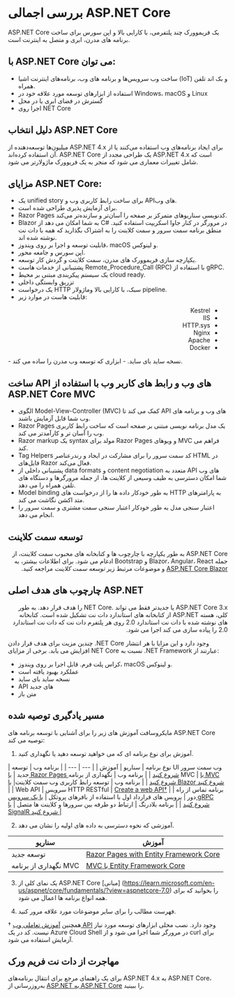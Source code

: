 # بررسی اجمالی ASP.NET Core

ASP.NET Core یک فریموورک چند پلتفرمی، با کارایی بالا و اپن سورس برای ساخت برنامه های مدرن، ابری و متصل به اینترنت است.


## با ASP.NET Core می توان:

- ساخت وب سرویس‌ها و برنامه‌ های  وب، برنامه‌های اینترنت اشیا (IoT) و بک اند تلفن همراه.
- استفاده از ابزارهای توسعه مورد علاقه خود در Windows، macOS و Linux
- گسترش در فضای ابری یا در محل
- اجرا  روی NET Core


## دلیل انتخاب ASP.NET Core

میلیون‌ها توسعه‌دهنده از ASP.NET 4.x برای ایجاد برنامه‌های وب استفاده می‌کنند یا از آن استفاده کرده‌اند. ASP.NET Core یک طراحی مجدد از ASP.NET 4.x است که شامل تغییرات معماری می شود که منجر به یک فریوورک ماژولارتر می شود.


##  مزایای ASP.NET Core:

- یک unified story برای ساخت رابط کاربری وب و APIهای وب.
- برای آزمایش پذیری طراحی شده است.
- Razor Pages کدنویسی سناریوهای متمرکز بر صفحه را آسان‌تر و سازنده‌تر می‌کند.
- Blazor به شما امکان می دهد از C# در مرورگر در کنار جاوا اسکریپت استفاده کنید. منطق برنامه سمت سرور و سمت کلاینت را به اشتراک بگذارید که همه با دات نت نوشته شده اند.
- قابلیت توسعه و اجرا بر روی ویندوز، macOS و لینوکس.
- اپن سورس و جامعه محور.
- یکپارچه سازی فریموورک های مدرن، سمت کلاینت و گردش کار توسعه.
- پشتیبانی از خدمات هاست Remote_Procedure_Call (RPC) با استفاده از gRPC.
- یک سیستم پیکربندی مبتنی بر محیط cloud ready.
- تزریق وابستگی داخلی
- یک درخواست HTTP سبک، با کارایی بالا وماژولار pipeline.
- قابلیت هاست در موارد زیر:
<ul dir="rtl">
<li>Kestrel</li>
<li>IIS</li>
<li>HTTP.sys</li>
<li>Nginx</li>
<li>Apache</li>
<li>Docker</li>
</ul>
- نسخه ساید بای ساید.
- ابزاری که توسعه وب مدرن را ساده می کند.


## ساخت API های وب و رابط های کاربر وب با استفاده از ASP.NET Core MVC

- الگوی Model-View-Controller (MVC) کمک می کند تا API های وب و برنامه های وب شما قابل آزمایش باشند.
- Razor Pages یک مدل برنامه نویسی مبتنی بر صفحه است که ساخت رابط کاربری وب را آسان تر و کارآمدتر می کند.
- Razor markup یک syntax مولد برای Razor Pages و ویوهای MVC فراهم می کند.
- Tag Helpers کد سمت سرور را برای مشارکت در ایجاد و رندرعناصر HTML در فایل‌های Razor فعال می‌کند.
- پشتیبانی داخلی از data formats و content negotiation متعدد به API های وب شما امکان دسترسی به طیف وسیعی از کلاینت ها، از جمله مرورگرها و دستگاه های تلفن همراه را می دهد.
- Model binding به طور خودکار داده ها را از درخواست های HTTP به پارامترهای متد اکشن نگاشت می کند.
- اعتبار سنجی مدل به طور خودکار اعتبار سنجی سمت مشتری و سمت سرور را انجام می دهد.


## توسعه سمت کلاینت

<p dir="rtl">ASP.NET Core به طور یکپارچه با چارچوب ها و کتابخانه های محبوب سمت کلاینت، از جمله Blazor، Angular، React و Bootstrap ادغام می شود. برای اطلاعات بیشتر، به <a href="https://learn.microsoft.com/en-us/aspnet/core/blazor/?view=aspnetcore-7.0" rel="nofollow">ASP.NET Core Blazor</a> و موضوعات مرتبط زیر <em>توسعه سمت کلاینت</em> مراجعه کنید.</p>



## چارچوب های هدف اصلی ASP.NET

<p dir="rtl">ASP.NET Core 3.x یا جدیدتر فقط می تواند .NET Core را هدف قرار دهد. به طور کلی، هسته ASP.NET از کتابخانه های استاندارد دات نت تشکیل شده است. کتابخانه های نوشته شده با دات نت استاندارد 2.0 روی هر پلتفرم دات نت که دات نت استاندارد 2.0 را پیاده سازی می کند اجرا می شود.</p>


چندین مزیت برای هدف قرار دادن .NET Core وجود دارد و این مزایا با هر انتشار افزایش می یابد. برخی از مزایای NET Core نسبت به .NET Framework عبارتند از:

- کراس پلت فرم. قابل اجرا بر روی ویندوز، macOS و لینوکس.
- عملکرد بهبود یافته است
-  نسخه ساید بای ساید
- API های جدید
- متن باز



## مسیر یادگیری توصیه شده

مایکروسافت آموزش های زیر را برای آشنایی با توسعه برنامه های ASP.NET Core توصیه می کند:

1. آموزش برای نوع برنامه ای که می خواهید توسعه دهید یا نگهداری کنید.

| نوع برنامه | سناریو | آموزش |
| --- | --- |
| برنامه وب | توسعه UI وب سمت سرور جدید | [با Razor Pages شروع کنید](https://learn.microsoft.com/en-us/aspnet/core/tutorials/razor-pages/razor-pages-start?view=aspnetcore-7.0) |
| برنامه وب | نگهداری از برنامه MVC | [با MVC شروع کنید](https://learn.microsoft.com/en-us/aspnet/core/tutorials/first-mvc-app/start-mvc?view=aspnetcore-7.0) |
| برنامه وب | توسعه رابط کاربری وب سمت کلاینت| [با Blazor شروع کنید](https://dotnet.microsoft.com/learn/aspnet/blazor-tutorial/intro) |
| Web API | سرویس HTTP RESTful | [Create a web API†](https://learn.microsoft.com/en-us/aspnet/core/tutorials/first-web-api?view=aspnetcore-7.0) |
| برنامه تماس از راه دور | یرویس های قرارداد اول با استفاده از بافرهای پروتکل | [با یک سرویس gRPC شروع کنید](https://learn.microsoft.com/en-us/aspnet/core/tutorials/grpc/grpc-start?view=aspnetcore-7.0) |
| برنامه بلادرنگ | ارتباط دو طرفه بین سرورها و کلاینت ها متصل | [با SignalR شروع کنید ](https://learn.microsoft.com/en-us/aspnet/core/tutorials/signalr?view=aspnetcore-7.0)|


2. آموزشی که نحوه دسترسی به داده های اولیه را نشان می دهد.

| سناریو | آموزش |
| --- | --- |
| توسعه جدید | [Razor Pages with Entity Framework Core](https://learn.microsoft.com/en-us/aspnet/core/data/ef-rp/intro?view=aspnetcore-7.0) |
| نگهداری از برنامه MVC | [MVC با Entity Framework Core](https://learn.microsoft.com/en-us/aspnet/core/data/ef-mvc/intro?view=aspnetcore-7.0) |

3. یک نمای کلی از ASP.NET Core [مبانی] (https://learn.microsoft.com/en-us/aspnet/core/fundamentals/?view=aspnetcore-7.0) را بخوانید که برای همه انواع برنامه ها اعمال می شود.

4. فهرست مطالب را برای سایر موضوعات مورد علاقه مرور کنید.

† همچنین [آموزش تعاملی وب API](https://learn.microsoft.com/en-us/training/modules/build-web-api-net-core) وجود دارد. نصب محلی ابزارهای توسعه مورد نیاز نیست. کد در یک Azure Cloud Shell در مرورگر شما اجرا می شود و از curl برای آزمایش استفاده می شود.




## مهاجرت از دات نت فریم ورک

برای یک راهنمای مرجع برای انتقال برنامه‌های ASP.NET 4.x به ASP.NET Core، به‌روزرسانی از [ASP.NET به ASP.NET Core](https://learn.microsoft.com/en-us/aspnet/core/migration/proper-to-2x/?view=aspnetcore-7.0) را ببینید.